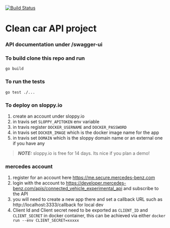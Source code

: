 [![Build Status](https://travis-ci.org/vbasem/clean-car.png)](https://travis-ci.org/vbasem/clean-car)

# Clean car API project

### API documentation under /swagger-ui

### To build clone this repo and run 
```editorconfig
go build
```

### To run the tests
```editorconfig
go test ./...
``` 

### To deploy on sloppy.io
1. create an account under sloppy.io
2. in travis set ```SLOPPY_APITOKEN``` env variable 
3. in travis register ```DOCKER_USERNAME``` and ```DOCKER_PASSWORD```
4. in travis set ```DOCKER_IMAGE``` which is the docker image name for the app
5. in travis set ```DOMAIN``` which is the sloppy domain name or an external one if you have any

> **_NOTE:_**  sloppy.io is free for 14 days. Its nice if you plan a demo!

### mercedes account 
1. register for an account here https://me.secure.mercedes-benz.com
2. login with the account to https://developer.mercedes-benz.com/apis/connected_vehicle_experimental_api and subscribe to the API
3. you will need to create a new app there and set a callback URL such as http://localhost:3333/callback for local dev
4. Client Id and Client secret need to be exported as ```CLIENT_ID``` and ```CLIENT_SECRET``` in docker container, this can be achieved via either ```docker run --env CLIENT_SECRET=xxxxx```
